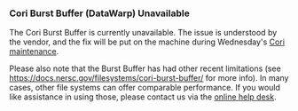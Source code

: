 ### Cori Burst Buffer (DataWarp) Unavailable

The Cori Burst Buffer is currently unavailable. The issue is understood by the 
vendor, and the fix will be put on the machine during Wednesday's
[Cori maintenance](#corimaint).

Please also note that the Burst Buffer has had other recent limitations (see
<https://docs.nersc.gov/filesystems/cori-burst-buffer/> for more info).
In many cases, other file systems can offer comparable performance. If you
would like assistance in using those, please contact us via the 
[online help desk](https://help.nersc.gov/).
